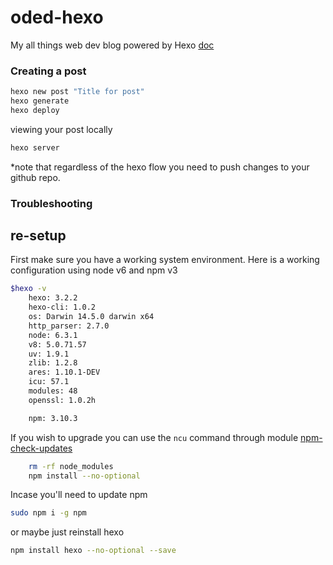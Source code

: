 # oded-hexo
My all things web dev blog powered by Hexo
[doc](https://hexo.io/docs/writing.html)

### Creating a post

```bash
hexo new post "Title for post"
hexo generate
hexo deploy
```
viewing your post locally
```bash
hexo server
```

*note that regardless of the hexo flow you need to push changes to your github repo.


### Troubleshooting

## re-setup
First make sure you have a working system environment.
Here is a working configuration using node v6 and npm v3
```bash
$hexo -v
	hexo: 3.2.2
	hexo-cli: 1.0.2
	os: Darwin 14.5.0 darwin x64
	http_parser: 2.7.0
	node: 6.3.1
	v8: 5.0.71.57
	uv: 1.9.1
	zlib: 1.2.8
	ares: 1.10.1-DEV
	icu: 57.1
	modules: 48
	openssl: 1.0.2h

	npm: 3.10.3
```

If you wish to upgrade you can use the ``ncu`` command through module [npm-check-updates](https://www.npmjs.com/package/npm-check-updates)

```bash
	rm -rf node_modules
	npm install --no-optional 

```

Incase you'll need to update npm
```bash
sudo npm i -g npm
```

or maybe just reinstall hexo
```bash
npm install hexo --no-optional --save
```

